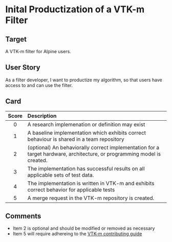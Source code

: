 # Inital Productization of a VTK-m Filter

## Target

A VTK-m filter for Alpine users.

## User Story

As a filter developer, I want to productize my algorithm, so that users have access to and can use the filter. 

## Card

| Score | Description |
|:-----:|:------------|
| 0 | A research implemenation or definition may exist |
| 1 | A baseline implementation which exhibits correct behaviour is shared in a team repository |
| 2 | (optional) An behaviorally correct implementation for a target hardware, architecture, or programming model is created. |
| 3 | The implementation has successful results on all applicable sets of test data. |
| 4 | The implementation is written in VTK-m and exhibits correct behavior for applicable tests |
| 5 | A merge request in the VTK-m repository is created. |

## Comments

- Item 2 is optional and should be modified or removed as necessary
- Item 5 will require adhereing to the [VTK-m contributing guide](https://gitlab.kitware.com/vtk/vtk-m/blob/master/CONTRIBUTING.md)
